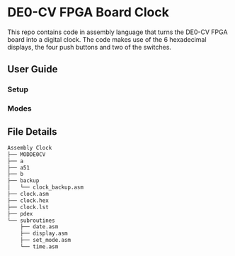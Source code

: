 # DE0-CV FPGA Board Clock

This repo contains code in assembly language that turns the DE0-CV FPGA board into a digital clock. The code makes use of the 6 hexadecimal displays, the four push buttons and two of the switches.

## User Guide
### Setup

### Modes

## File Details 
```bash
Assembly Clock
├── MODDE0CV 
├── a 
├── a51 
├── b  
├── backup
│   └── clock_backup.asm
├── clock.asm
├── clock.hex
├── clock.lst
├── pdex
└── subroutines
    ├── date.asm
    ├── display.asm
    ├── set_mode.asm
    └── time.asm
